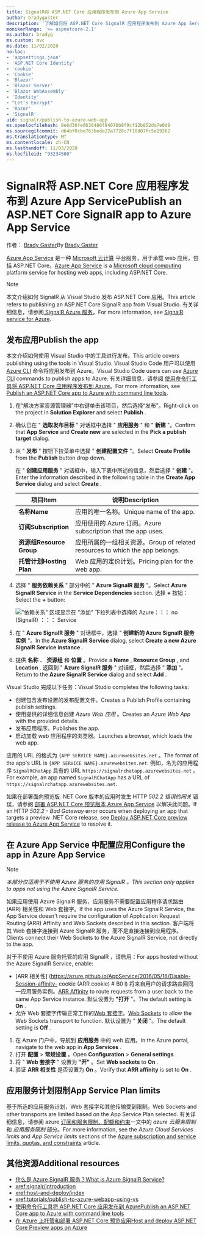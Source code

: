 ```yaml
---
title: SignalR将 ASP.NET Core 应用程序发布到 Azure App Service
author: bradygaster
description: '了解如何将 ASP.NET Core SignalR 应用程序发布到 Azure App Service。'
monikerRange: '>= aspnetcore-2.1'
ms.author: bradyg
ms.custom: mvc
ms.date: 11/02/2020
no-loc:
- 'appsettings.json'
- 'ASP.NET Core Identity'
- 'cookie'
- 'Cookie'
- 'Blazor'
- 'Blazor Server'
- 'Blazor WebAssembly'
- 'Identity'
- "Let's Encrypt"
- 'Razor'
- 'SignalR'
uid: signalr/publish-to-azure-web-app
ms.openlocfilehash: 8e6d36fe0b38486f94078b8f9cf12b852da7e0d9
ms.sourcegitcommit: d64bf0cbe763beda22a7728c7f10d07fc5e19262
ms.translationtype: MT
ms.contentlocale: zh-CN
ms.lasthandoff: 11/03/2020
ms.locfileid: "93234500"
---
```

# <a name="publish-an-aspnet-core-no-locsignalr-app-to-azure-app-service"></a><span data-ttu-id="d4905-103">SignalR将 ASP.NET Core 应用程序发布到 Azure App Service</span><span class="sxs-lookup"><span data-stu-id="d4905-103">Publish an ASP.NET Core SignalR app to Azure App Service</span></span>

<span data-ttu-id="d4905-104">作者： [Brady Gaster](https://twitter.com/bradygaster)</span><span class="sxs-lookup"><span data-stu-id="d4905-104">By [Brady Gaster](https://twitter.com/bradygaster)</span></span>

<span data-ttu-id="d4905-105">[Azure App Service](/azure/app-service/app-service-web-overview) 是一种 [Microsoft 云计算](https://azure.microsoft.com/) 平台服务，用于承载 web 应用，包括 ASP.NET Core。</span><span class="sxs-lookup"><span data-stu-id="d4905-105">[Azure App Service](/azure/app-service/app-service-web-overview) is a [Microsoft cloud computing](https://azure.microsoft.com/) platform service for hosting web apps, including ASP.NET Core.</span></span>

> [!NOTE]
> <span data-ttu-id="d4905-106">本文介绍如何 SignalR 从 Visual Studio 发布 ASP.NET Core 应用。</span><span class="sxs-lookup"><span data-stu-id="d4905-106">This article refers to publishing an ASP.NET Core SignalR app from Visual Studio.</span></span> <span data-ttu-id="d4905-107">有关详细信息，请参阅[ SignalR Azure 服务](https://azure.microsoft.com/services/signalr-service)。</span><span class="sxs-lookup"><span data-stu-id="d4905-107">For more information, see [SignalR service for Azure](https://azure.microsoft.com/services/signalr-service).</span></span>

## <a name="publish-the-app"></a><span data-ttu-id="d4905-108">发布应用</span><span class="sxs-lookup"><span data-stu-id="d4905-108">Publish the app</span></span>

<span data-ttu-id="d4905-109">本文介绍如何使用 Visual Studio 中的工具进行发布。</span><span class="sxs-lookup"><span data-stu-id="d4905-109">This article covers publishing using the tools in Visual Studio.</span></span> <span data-ttu-id="d4905-110">Visual Studio Code 用户可以使用 [Azure CLI](/cli/azure) 命令将应用发布到 Azure。</span><span class="sxs-lookup"><span data-stu-id="d4905-110">Visual Studio Code users can use [Azure CLI](/cli/azure) commands to publish apps to Azure.</span></span> <span data-ttu-id="d4905-111">有关详细信息，请参阅 [使用命令行工具将 ASP.NET Core 应用程序发布到 Azure](/azure/app-service/app-service-web-get-started-dotnet)。</span><span class="sxs-lookup"><span data-stu-id="d4905-111">For more information, see [Publish an ASP.NET Core app to Azure with command line tools](/azure/app-service/app-service-web-get-started-dotnet).</span></span>

1. <span data-ttu-id="d4905-112">在“解决方案资源管理器”中右键单击该项目，然后选择“发布”。</span><span class="sxs-lookup"><span data-stu-id="d4905-112">Right-click on the project in **Solution Explorer** and select **Publish** .</span></span>

1. <span data-ttu-id="d4905-113">确认已在 " **选取发布目标** " 对话框中选择 " **应用服务** " 和 " **新建** "。</span><span class="sxs-lookup"><span data-stu-id="d4905-113">Confirm that **App Service** and **Create new** are selected in the **Pick a publish target** dialog.</span></span>

1. <span data-ttu-id="d4905-114">从 " **发布** " 按钮下拉菜单中选择 " **创建配置文件** "。</span><span class="sxs-lookup"><span data-stu-id="d4905-114">Select **Create Profile** from the **Publish** button drop down.</span></span>

   <span data-ttu-id="d4905-115">在 " **创建应用服务** " 对话框中，输入下表中所述的信息，然后选择 " **创建** "。</span><span class="sxs-lookup"><span data-stu-id="d4905-115">Enter the information described in the following table in the **Create App Service** dialog and select **Create** .</span></span>

   | <span data-ttu-id="d4905-116">项目</span><span class="sxs-lookup"><span data-stu-id="d4905-116">Item</span></span>               | <span data-ttu-id="d4905-117">说明</span><span class="sxs-lookup"><span data-stu-id="d4905-117">Description</span></span> |
   | ------------------ | ----------- |
   | <span data-ttu-id="d4905-118">**名称**</span><span class="sxs-lookup"><span data-stu-id="d4905-118">**Name**</span></span>           | <span data-ttu-id="d4905-119">应用的唯一名称。</span><span class="sxs-lookup"><span data-stu-id="d4905-119">Unique name of the app.</span></span> |
   | <span data-ttu-id="d4905-120">**订阅**</span><span class="sxs-lookup"><span data-stu-id="d4905-120">**Subscription**</span></span>   | <span data-ttu-id="d4905-121">应用使用的 Azure 订阅。</span><span class="sxs-lookup"><span data-stu-id="d4905-121">Azure subscription that the app uses.</span></span> |
   | <span data-ttu-id="d4905-122">**资源组**</span><span class="sxs-lookup"><span data-stu-id="d4905-122">**Resource Group**</span></span> | <span data-ttu-id="d4905-123">应用所属的一组相关资源。</span><span class="sxs-lookup"><span data-stu-id="d4905-123">Group of related resources to which the app belongs.</span></span> |
   | <span data-ttu-id="d4905-124">**托管计划**</span><span class="sxs-lookup"><span data-stu-id="d4905-124">**Hosting Plan**</span></span>   | <span data-ttu-id="d4905-125">Web 应用的定价计划。</span><span class="sxs-lookup"><span data-stu-id="d4905-125">Pricing plan for the web app.</span></span> |

1. <span data-ttu-id="d4905-126">选择 " **服务依赖关系** " 部分中的 " **Azure SignalR 服务** "。</span><span class="sxs-lookup"><span data-stu-id="d4905-126">Select **Azure SignalR Service** in the **Service Dependencies** section.</span></span> <span data-ttu-id="d4905-127">选择 **+** 按钮：</span><span class="sxs-lookup"><span data-stu-id="d4905-127">Select the **+** button:</span></span>

   !["依赖关系" 区域显示在 "添加" 下拉列表中选择的 Azure：：： no (SignalR) ：：： Service](publish-to-azure-web-app/_static/signalr-service-dependency.png)

1. <span data-ttu-id="d4905-129">在 " **Azure SignalR 服务** " 对话框中，选择 " **创建新的 Azure SignalR 服务实例** "。</span><span class="sxs-lookup"><span data-stu-id="d4905-129">In the **Azure SignalR Service** dialog, select **Create a new Azure SignalR Service instance** .</span></span>

1. <span data-ttu-id="d4905-130">提供 **名称** 、 **资源组** 和 **位置** 。</span><span class="sxs-lookup"><span data-stu-id="d4905-130">Provide a **Name** , **Resource Group** , and **Location** .</span></span> <span data-ttu-id="d4905-131">返回到 " **Azure SignalR 服务** " 对话框，然后选择 " **添加** "。</span><span class="sxs-lookup"><span data-stu-id="d4905-131">Return to the **Azure SignalR Service** dialog and select **Add** .</span></span>

<span data-ttu-id="d4905-132">Visual Studio 完成以下任务：</span><span class="sxs-lookup"><span data-stu-id="d4905-132">Visual Studio completes the following tasks:</span></span>

* <span data-ttu-id="d4905-133">创建包含发布设置的发布配置文件。</span><span class="sxs-lookup"><span data-stu-id="d4905-133">Creates a Publish Profile containing publish settings.</span></span>
* <span data-ttu-id="d4905-134">使用提供的详细信息创建 *Azure Web 应用* 。</span><span class="sxs-lookup"><span data-stu-id="d4905-134">Creates an *Azure Web App* with the provided details.</span></span>
* <span data-ttu-id="d4905-135">发布应用程序。</span><span class="sxs-lookup"><span data-stu-id="d4905-135">Publishes the app.</span></span>
* <span data-ttu-id="d4905-136">启动加载 web 应用程序的浏览器。</span><span class="sxs-lookup"><span data-stu-id="d4905-136">Launches a browser, which loads the web app.</span></span>

<span data-ttu-id="d4905-137">应用的 URL 的格式为 `{APP SERVICE NAME}.azurewebsites.net` 。</span><span class="sxs-lookup"><span data-stu-id="d4905-137">The format of the app's URL is `{APP SERVICE NAME}.azurewebsites.net`.</span></span> <span data-ttu-id="d4905-138">例如，名为的应用程序 `SignalRChatApp` 具有的 URL `https://signalrchatapp.azurewebsites.net` 。</span><span class="sxs-lookup"><span data-stu-id="d4905-138">For example, an app named `SignalRChatApp` has a URL of `https://signalrchatapp.azurewebsites.net`.</span></span>

<span data-ttu-id="d4905-139">如果在部署面向预览版 .NET Core 版本的应用时发生 HTTP *502.2 错误的网关* 错误，请参阅 [部署 ASP.NET Core 预览版本 Azure App Service](xref:host-and-deploy/azure-apps/index#deploy-aspnet-core-preview-release-to-azure-app-service) 以解决此问题。</span><span class="sxs-lookup"><span data-stu-id="d4905-139">If an HTTP *502.2 - Bad Gateway* error occurs when deploying an app that targets a preview .NET Core release, see [Deploy ASP.NET Core preview release to Azure App Service](xref:host-and-deploy/azure-apps/index#deploy-aspnet-core-preview-release-to-azure-app-service) to resolve it.</span></span>

## <a name="configure-the-app-in-azure-app-service"></a><span data-ttu-id="d4905-140">在 Azure App Service 中配置应用</span><span class="sxs-lookup"><span data-stu-id="d4905-140">Configure the app in Azure App Service</span></span>

> [!NOTE]
> <span data-ttu-id="d4905-141">*本部分仅适用于不使用 Azure 服务的应用 SignalR 。*</span><span class="sxs-lookup"><span data-stu-id="d4905-141">*This section only applies to apps not using the Azure SignalR Service.*</span></span>
>
> <span data-ttu-id="d4905-142">如果应用使用 Azure SignalR 服务，应用服务不需要配置应用程序请求路由 (ARR) 相关性和 Web 套接字。</span><span class="sxs-lookup"><span data-stu-id="d4905-142">If the app uses the Azure SignalR Service, the App Service doesn't require the configuration of Application Request Routing (ARR) Affinity and Web Sockets described in this section.</span></span> <span data-ttu-id="d4905-143">客户端将其 Web 套接字连接到 Azure SignalR 服务，而不是直接连接到应用程序。</span><span class="sxs-lookup"><span data-stu-id="d4905-143">Clients connect their Web Sockets to the Azure SignalR Service, not directly to the app.</span></span>

<span data-ttu-id="d4905-144">对于不使用 Azure 服务托管的应用 SignalR ，请启用：</span><span class="sxs-lookup"><span data-stu-id="d4905-144">For apps hosted without the Azure SignalR Service, enable:</span></span>

* <span data-ttu-id="d4905-145">[ARR 相关性] (https://azure.github.io/AppService/2016/05/16/Disable-Session-affinity- cookie (ARR cookie) # B0 l) 将来自用户的请求路由回同一应用服务实例。</span><span class="sxs-lookup"><span data-stu-id="d4905-145">[ARR Affinity](https://azure.github.io/AppService/2016/05/16/Disable-Session-affinity-cookie-(ARR-cookie)-for-Azure-web-apps.html) to route requests from a user back to the same App Service instance.</span></span> <span data-ttu-id="d4905-146">默认设置为 **"打开** "。</span><span class="sxs-lookup"><span data-stu-id="d4905-146">The default setting is **On** .</span></span>
* <span data-ttu-id="d4905-147">允许 Web 套接字传输正常工作的[Web 套接字](xref:fundamentals/websockets)。</span><span class="sxs-lookup"><span data-stu-id="d4905-147">[Web Sockets](xref:fundamentals/websockets) to allow the Web Sockets transport to function.</span></span> <span data-ttu-id="d4905-148">默认设置为 " **关闭** "。</span><span class="sxs-lookup"><span data-stu-id="d4905-148">The default setting is **Off** .</span></span>

1. <span data-ttu-id="d4905-149">在 Azure 门户中，导航到 **应用服务** 中的 web 应用。</span><span class="sxs-lookup"><span data-stu-id="d4905-149">In the Azure portal, navigate to the web app in **App Services** .</span></span>
1. <span data-ttu-id="d4905-150">打开 **配置**  >  **常规设置** 。</span><span class="sxs-lookup"><span data-stu-id="d4905-150">Open **Configuration** > **General settings** .</span></span>
1. <span data-ttu-id="d4905-151">将 " **Web 套接字** " 设置为 **"开"** 。</span><span class="sxs-lookup"><span data-stu-id="d4905-151">Set **Web sockets** to **On** .</span></span>
1. <span data-ttu-id="d4905-152">验证 **ARR 相关性** 是否设置为 **On** 。</span><span class="sxs-lookup"><span data-stu-id="d4905-152">Verify that **ARR affinity** is set to **On** .</span></span>

## <a name="app-service-plan-limits"></a><span data-ttu-id="d4905-153">应用服务计划限制</span><span class="sxs-lookup"><span data-stu-id="d4905-153">App Service Plan limits</span></span>

<span data-ttu-id="d4905-154">基于所选的应用服务计划，Web 套接字和其他传输受到限制。</span><span class="sxs-lookup"><span data-stu-id="d4905-154">Web Sockets and other transports are limited based on the App Service Plan selected.</span></span> <span data-ttu-id="d4905-155">有关详细信息，请参阅 azure [订阅和服务限制、配额和约束](/azure/azure-subscription-service-limits#app-service-limits)一文中的 *azure 云服务限制* 和 *应用服务限制* 部分。</span><span class="sxs-lookup"><span data-stu-id="d4905-155">For more information, see the *Azure Cloud Services limits* and *App Service limits* sections of the [Azure subscription and service limits, quotas, and constraints](/azure/azure-subscription-service-limits#app-service-limits) article.</span></span>

## <a name="additional-resources"></a><span data-ttu-id="d4905-156">其他资源</span><span class="sxs-lookup"><span data-stu-id="d4905-156">Additional resources</span></span>

* [<span data-ttu-id="d4905-157">什么是 Azure SignalR 服务？</span><span class="sxs-lookup"><span data-stu-id="d4905-157">What is Azure SignalR Service?</span></span>](/azure/azure-signalr/signalr-overview)
* <xref:signalr/introduction>
* <xref:host-and-deploy/index>
* <xref:tutorials/publish-to-azure-webapp-using-vs>
* [<span data-ttu-id="d4905-158">使用命令行工具将 ASP.NET Core 应用发布到 Azure</span><span class="sxs-lookup"><span data-stu-id="d4905-158">Publish an ASP.NET Core app to Azure with command line tools</span></span>](/azure/app-service/app-service-web-get-started-dotnet)
* [<span data-ttu-id="d4905-159">在 Azure 上托管和部署 ASP.NET Core 预览应用</span><span class="sxs-lookup"><span data-stu-id="d4905-159">Host and deploy ASP.NET Core Preview apps on Azure</span></span>](xref:host-and-deploy/azure-apps/index#deploy-aspnet-core-preview-release-to-azure-app-service)
